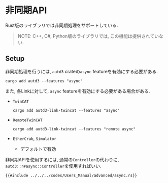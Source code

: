 # 非同期API

Rust版のライブラリでは非同期処理をサポートしている.

> NOTE: C++, C#, Python版のライブラリでは, この機能は提供されていない.

## Setup

非同期処理を行うには, `autd3` crateの`async` featureを有効にする必要がある.

```shell
cargo add autd3 --features "async"
```

また, 各Linkに対して, `async` featureを有効にする必要がある場合がある.

- `TwinCAT`

    ```shell
    cargo add autd3-link-twincat --features "async"
    ```
    
- `RemoteTwinCAT`

    ```shell
    cargo add autd3-link-twincat --features "remote async"
    ```

- `EtherCrab`, `Simulator`
  - デフォルトで有効 


非同期APIを使用するには, 通常の`Controller`の代わりに, `autd3::r#async::Controller`を使用すればいい.

```rust,edition2024
{{#include ../../../codes/Users_Manual/advanced/async.rs}}
```

